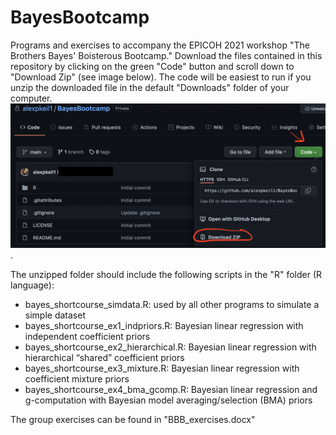 # BayesBootcamp

Programs and exercises to accompany the EPICOH 2021 workshop "The Brothers Bayes' Boisterous Bootcamp." Download the files contained in this repository by clicking on the green "Code" button and scroll down to "Download Zip" (see image below). The code will be easiest to run if you unzip the downloaded file in the default "Downloads" folder of your computer. ![](download.png). 


The unzipped folder should include the following scripts in the "R" folder (R language):

- bayes\_shortcourse\_simdata.R: used by all other programs to simulate a simple dataset
- bayes\_shortcourse\_ex1\_indpriors.R: Bayesian linear regression with independent coefficient priors	
- bayes\_shortcourse\_ex2\_hierarchical.R: Bayesian linear regression with hierarchical “shared” coefficient priors	
- bayes\_shortcourse\_ex3\_mixture.R: Bayesian linear regression with coefficient mixture priors	
- bayes\_shortcourse\_ex4\_bma\_gcomp.R: Bayesian linear regression and g-computation with Bayesian model averaging/selection (BMA) priors

The group exercises can be found in "BBB_exercises.docx"
